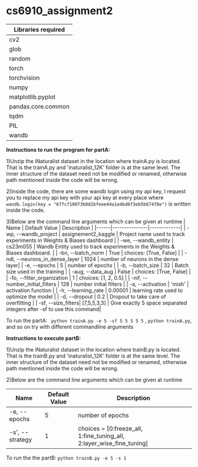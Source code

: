 # cs6910_assignment2
|Libraries required|
|------------------|
| cv2 |
| glob |
| random |
| torch |
| torchvision |
| numpy |
| matplotlib.pyplot |
| pandas.core.common |
| tqdm |
| PIL |
| wandb |

**Instructions to run the program for partA:**

1)Unzip the iNaturalist dataset in the location where trainA.py is located. That is the trainA.py and 'inaturalist_12K' folder is at the same level. The inner structure of the dataset need not be modified or renamed, otherwise path mentioned inside the code will be wrong.

2)Inside the code, there are some wandb login using my api key, I request you to replace my api key with your api key at every place where ```wandb.login(key = "67fcf10073b0d1bfeee44a1e4bd6f3eb5b674f8e")``` is written inside the code.

3)Below are the command line arguments which can be given at runtime
| Name | Default Value | Description |
|------|---------------|-------------|
| -wp, --wandb_project | assignement2_kaggle | Project name used to track experiments in Weights & Biases dashboard |
| -we, --wandb_entity | cs23m055 | Wandb Entity used to track experiments in the Weights & Biases dashboard. |
| -bn, --batch_norm | True | choices: [True, False] |
| -ndl, --neurons_in_dense_layer | 1024 | number of neurons in the dense layer|
| -e, --epochs | 5 | number of epochs |
| -b, --batch_size | 32 | Batch size used in the training |
| -aug, --data_aug | False | choices: [True, False] |
| -fo, --filter_organization | 1 | choices: [1, 2, 0.5] |
| -nif, --number_initial_filters | 128 | number initial filters |
| -a, --activation | 'mish' | activation function |
| -lr, --learning_rate | 0.00001 | learning rate used to optimize the model |
| -d, --dropout | 0.2 | Dropout to take care of overfitting |
| -sf, --size_filters| [7,5,5,3,3] | Give exactly 5 space separated integers after -sf to use this command|

To run the partA: ``` python trainA.py -e 5 -sf 5 5 5 5 5``` , ```python trainA.py```, and so on try with different commandline arguments

**Instructions to execute partB:**

1)Unzip the iNaturalist dataset in the location where trainB.py is located. That is the trainB.py and 'inaturalist_12K' folder is at the same level. The inner structure of the dataset need not be modified or renamed, otherwise path mentioned inside the code will be wrong.

2)Below are the command line arguments which can be given at runtime

| Name | Default Value | Description |
|------|---------------|-------------|
| -e, --epochs | 5 | number of epochs |
| -s', --strategy | 1 | choices = [0:freeze_all, 1:fine_tuning_all, 2:layer_wise_fine_tuning] |

To run the the partB: ```python trainB.py -e 5 -s 1```


